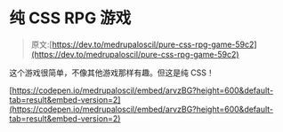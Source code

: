 # 纯 CSS RPG 游戏

> 原文:[https://dev.to/medrupaloscil/pure-css-rpg-game-59c2](https://dev.to/medrupaloscil/pure-css-rpg-game-59c2)

这个游戏很简单，不像其他游戏那样有趣。但这是纯 CSS！

[https://codepen.io/medrupaloscil/embed/arvzBG?height=600&default-tab=result&embed-version=2](https://codepen.io/medrupaloscil/embed/arvzBG?height=600&default-tab=result&embed-version=2)
